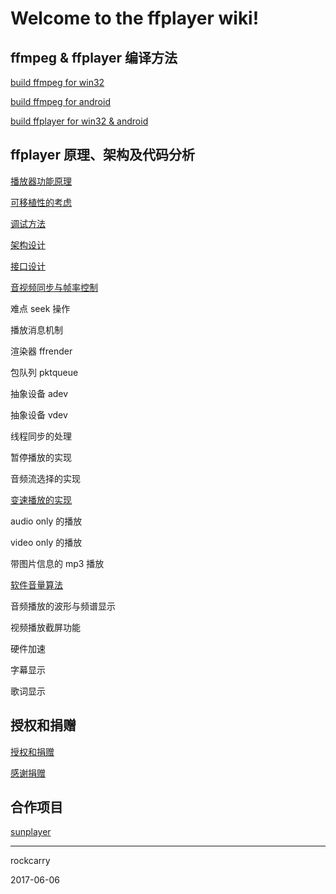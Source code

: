 # Welcome to the ffplayer wiki!


## ffmpeg & ffplayer 编译方法

[build ffmpeg for win32](https://github.com/rockcarry/ffplayer/wiki/build-ffmpeg-for-win32)

[build ffmpeg for android](https://github.com/rockcarry/ffplayer/wiki/build-ffmpeg-for-android)

[build ffplayer for win32 & android](https://github.com/rockcarry/ffplayer/wiki/build-ffplayer)


## ffplayer 原理、架构及代码分析

[播放器功能原理](https://github.com/rockcarry/ffplayer/wiki/播放器功能原理)

[可移植性的考虑](https://github.com/rockcarry/ffplayer/wiki/可移植性的考虑)

[调试方法](https://github.com/rockcarry/ffplayer/wiki/调试方法)

[架构设计](https://github.com/rockcarry/ffplayer/wiki/架构设计)

[接口设计](https://github.com/rockcarry/ffplayer/wiki/接口设计)

[音视频同步与帧率控制](https://github.com/rockcarry/ffplayer/wiki/音视频同步与帧率控制)

难点 seek 操作

播放消息机制

渲染器 ffrender

包队列 pktqueue

抽象设备 adev

抽象设备 vdev

线程同步的处理

暂停播放的实现

音频流选择的实现

[变速播放的实现](https://github.com/rockcarry/ffplayer/wiki/变速播放的实现)

audio only 的播放

video only 的播放

带图片信息的 mp3 播放

[软件音量算法](https://github.com/rockcarry/ffplayer/wiki/软件音量算法)

音频播放的波形与频谱显示

视频播放截屏功能

硬件加速

字幕显示

歌词显示


## 授权和捐赠
[授权和捐赠](https://github.com/rockcarry/ffplayer/wiki/%E6%8E%88%E6%9D%83%E5%92%8C%E6%8D%90%E8%B5%A0)

[感谢捐赠]( https://github.com/rockcarry/ffplayer/wiki/%E6%84%9F%E8%B0%A2%E6%8D%90%E8%B5%A0)

## 合作项目
[sunplayer](https://github.com/rockcarry/ffplayer/wiki/sunplayer)

----------
rockcarry

2017-06-06